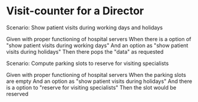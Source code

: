 # Visit-counter for a Director

Scenario: Show patient visits during working days and holidays

  Given with proper functioning of hospital servers
  When there is a option of "show patient visits during working days"
  And an option as "show patient visits during holidays"
  Then there pops the "data" as requested

Scenario: Compute parking slots to reserve for visiting specialists

  Given with proper functioning of hospital servers
  When the parking slots are empty
  And an option as "show patient visits during holidays"
  And there is a option to "reserve for visiting specialists" 
  Then the slot would be reserved
